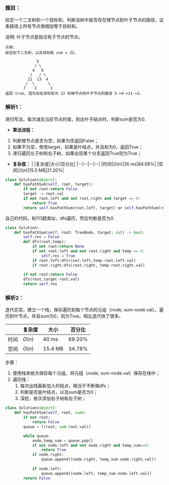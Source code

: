 ### 题目：
给定一个二叉树和一个目标和，判断该树中是否存在根节点到叶子节点的路径，这条路径上所有节点值相加等于目标和。

说明: 叶子节点是指没有子节点的节点。

```
示例: 
给定如下二叉树，以及目标和 sum = 22，

              5
             / \
            4   8
           /   / \
          11  13  4
         /  \      \
        7    2      1
返回 true, 因为存在目标和为 22 的根节点到叶子节点的路径 5->4->11->2。
```

### 解析1：
递归写法，每次减去当前节点的值，到达叶子结点时，判断sum是否为0.

* **算法流程：**
1. 判断根节点是否为空，如果为空返回False；
2. 如果不为空，修改target，如果是叶结点，并且和为0，返回True；
3. 递归遍历左子树和右子树，如果出现某个分支返回True则为True；

* **复杂度：**
|  |复杂度|大小|百分比|
|--|--|--|--|
|时间|$O(n)$|36 ms|84.68%|
|空间|$O(n)$|15.5 MB|21.20%|

```python
class Solution(object):
    def hasPathSum(self, root, target):  
        if not root:return False
        target -= root.val
        if not root.left and not root.right and target == 0:
            return True
        return self.hasPathSum(root.left, target) or self.hasPathSum(root.right, target)
```


自己的代码，和113题类似，dfs遍历，然后判断是否为0.
```python
class Solution:
    def hasPathSum(self, root: TreeNode, target: int) -> bool:
        self.res = False
        def dfs(root,temp):
            if not root:return None
            if not root.left and not root.right and temp == 0:
                self.res = True
            if root.left:dfs(root.left,temp-root.left.val)
            if root.right:dfs(root.right, temp-root.right.val)
            
        if not root:return False
        dfs(root,target-root.val)
        return self.res
```
### 解析2：
迭代实现，建立一个栈，保存遍历到每个节点的元组（node, sum-node.val）。遍历到叶节点，并且sum为0，则为True。相比迭代快了很多。

|  |复杂度|大小|百分比|
|--|--|--|--|
|时间|$O(n)$|40 ms|69.20%|
|空间|$O(n)$|15.4 MB|34.78%|

步骤：
1. 使用栈来依次保存每个元组，将元组（node, sum-node.val）保存在栈中；
2. 遍历栈：
   1. 每次出栈最新加入的结点，相当于不断做dfs；
   2. 判断是否是叶结点，以及sum是否为0；
   3. 深挖，依次添加右子树和左子树；


```python
class Solution(object):
    def hasPathSum(self, root, sum):
        if not root:
            return False
        queue = [(root, sum-root.val)]

        while queue:
            node,temp_sum = queue.pop()
            if not node.left and not node.right and temp_sum==0:
                return True
            if node.right:
                queue.append((node.right, temp_sum-node.right.val))
            
            if node.left:
                queue.append((node.left, temp_sum-node.left.val))
        return False
```